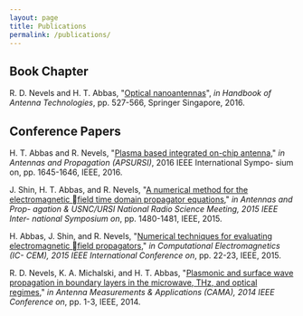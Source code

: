```yaml
---
layout: page
title: Publications
permalink: /publications/
---
```


## Book Chapter
R. D. Nevels and H. T. Abbas, "[Optical nanoantennas](http://link.springer.com/referenceworkentry/10.1007/978-981-4560-75-7_43-1)", *in Handbook of
Antenna Technologies*, pp. 527-566, Springer Singapore, 2016.

## Conference Papers
H. T. Abbas and R. Nevels, "[Plasma based integrated on-chip antenna](http://ieeexplore.ieee.org/abstract/document/7696529/)," *in
Antennas and Propagation (APSURSI)*, 2016 IEEE International Sympo-
sium on, pp. 1645-1646, IEEE, 2016.

J. Shin, H. T. Abbas, and R. Nevels, "[A numerical method for the electromagnetic field time domain propagator equations](http://ieeexplore.ieee.org/document/7305129/?arnumber=7305129)," *in Antennas and Prop-
agation & USNC/URSI National Radio Science Meeting, 2015 IEEE Inter-
national Symposium on*, pp. 1480-1481, IEEE, 2015.

H. Abbas, J. Shin, and R. Nevels, "[Numerical techniques for evaluating
electromagnetic field propagators](http://ieeexplore.ieee.org/document/7052541/?arnumber=7052541)," *in Computational Electromagnetics (IC-
CEM), 2015 IEEE International Conference on*, pp. 22-23, IEEE, 2015.

R. D. Nevels, K. A. Michalski, and H. T. Abbas, "[Plasmonic and surface
wave propagation in boundary layers in the microwave, THz, and optical
regimes](http://ieeexplore.ieee.org/document/7003332/?arnumber=7003332)," *in Antenna Measurements & Applications (CAMA), 2014 IEEE
Conference on*, pp. 1-3, IEEE, 2014.
